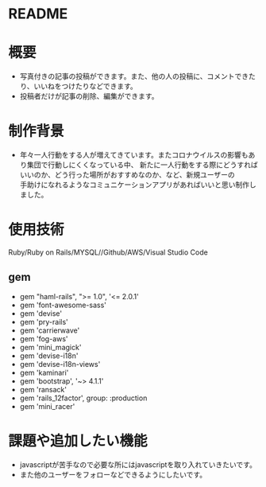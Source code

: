 # README

# 概要
  - 写真付きの記事の投稿ができます。また、他の人の投稿に、コメントできたり、いいねをつけたりなどできます。
  - 投稿者だけが記事の削除、編集ができます。
# 制作背景
  - 年々一人行動をする人が増えてきています。またコロナウイルスの影響もあり集団で行動しにくくなっている中、
  新たに一人行動をする際にどうすればいいのか、どう行った場所がおすすめなのか、など、新規ユーザーの  
  手助けになれるようなコミュニケーションアプリがあればいいと思い制作しました。
# 使用技術
  Ruby/Ruby on Rails/MYSQL//Github/AWS/Visual Studio Code
 ## gem
 - gem "haml-rails", ">= 1.0", '<= 2.0.1'
 - gem 'font-awesome-sass'
 - gem 'devise'
 - gem 'pry-rails'
 - gem 'carrierwave'
 - gem 'fog-aws'
 - gem 'mini_magick'
 - gem 'devise-i18n'
 - gem 'devise-i18n-views'
 - gem 'kaminari'
 - gem 'bootstrap', '~> 4.1.1'
 - gem 'ransack'
 - gem 'rails_12factor', group: :production
 - gem 'mini_racer'
# 課題や追加したい機能
 - javascriptが苦手なので必要な所にはjavascriptを取り入れていきたいです。
 - また他のユーザーをフォローなどできるようにしたいです。